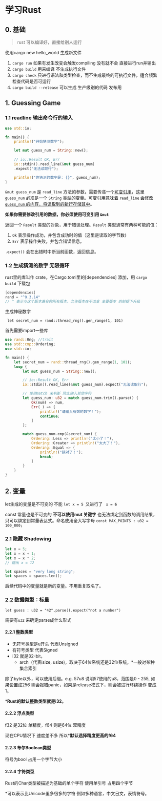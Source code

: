 # 学习Rust
## 0. 基础
> rust 可以编译好，直接给别人运行

使用cargo new hello_world 生成新文件
1. `cargo run` 如果有发生改变会触发compiling 没有就不会 直接进行run并输出
2. `cargo build` 用来编译 不生成执行文件
3. `cargo check` 只进行语法和类型检查，而不生成最终的可执行文件。适合频繁检查代码是否可运行
4. `cargo build --release` 可以生成 生产级别的代码 发布用

## 1. Guessing Game

### 1.1 readline 输出命令行的输入

```rust
use std::io;

fn main() {
    println!("开始猜测数字");

    let mut guess_num = String::new();
  	
  	// io::Result OK, Err
    io::stdin().read_line(&mut guess_num)
    .expect("无法读取行");

    println!("你猜测的数字是: {}", guess_num);
}
```

`&mut guess_num` 是 `read_line` 方法的参数，需要传递一个<u>可变引用</u>，这里 `guess_num` 必须是一个 `String` 类型的变量。<u>可变引用意味着 `read_line` 会修改 `guess_num` 的内容，将读取到的新行存储其中</u>。

**如果你需要修改引用的数据，你必须使用可变引用 `&mut`**

返回一个 `Result` 类型的对象，用于错误处理。`Result` 类型通常有两种可能的值：

1. `Ok` 表示操作成功，并包含成功时的值（这里是读取的字节数）
2. `Err` 表示操作失败，并包含错误信息。

`.expect()` 会在出错时中断当前函数，返回信息。

### 1.2 生成猜测的数字 无限循环

rust里的库叫作 crate，在Cargo.toml里的[dependencies] 添加，用 `cargo build` 下载包

```rust
[dependencies]
rand = "^0.3.14"
// ^ 表示与这个版本兼容的所有版本，允许版本在不改变 主要版本 的前提下升级
```

生成神秘数字

` let secret_num = rand::thread_rng().gen_range(1, 101)`

首先需要import一些库

```rust
use rand::Rng; //trait
use std::cmp::Ordering;
use std::io;

fn main() {
    let secret_num = rand::thread_rng().gen_range(1, 101);
    loop {
        let mut guess_num = String::new();

        // io::Result OK, Err
        io::stdin().read_line(&mut guess_num).expect("无法读取行");

      	// 使用match 来判断 防止输入其他字符
        let guess_num: u32 = match guess_num.trim().parse() {
            Ok(num) => num,
            Err(_) => {
                println!("请输入有效的数字！");
                continue;
            }
        };

        match guess_num.cmp(&secret_num) {
            Ordering::Less => println!("太小了！"),
            Ordering::Greater => println!("太大了！"),
            Ordering::Equal => {
                println!("猜对了！");
                break;
            }
        }
    }
}

```

## 2. 变量

let生成的变量是不可变的 不能 `let x = 5 `又进行了 ` x = 6`

const 常量也是不可变的 **不可以使用mut 关键字** 也无法绑定到函数的调用结果，只可以绑定到常量表达式。命名使用全大写字母 `const MAX_POINTS : u32 = 100_000;`

### 2.1 隐藏 Shadowing

```rust
let x = 5;
let x = x + 1;
let x = x * 2;
// 输出 x = 12

let spaces = "very long string";
let spaces = spaces.len();

```

后续代码中的变量就是新的变量。不用重复取名了。

### 2.2 数据类型：标量

`let guess : u32 = "42".parse().expect("not a number")`

需要有`u32` 来确定parse成什么形式

#### 2.2.1 整数类型

- 无符号类型是u开头 代表Unsigned
- 有符号类型 代表Signed
- i32 就是32-bit，
  - arch（代表isize, usize)，取决于64位系统还是32位系统。*一般对某种集合索引

除了byte以外，可以使用后缀。e.g. 57u8 说明57使用的u8，范围是0 - 255, 如果设置成256 则会报错panic，如果是release模式下，则会被进行环绕操作 变成1。

***Rust的默认整数类型就是i32。**



#### 2.2.2 浮点类型

f32 是32位 单精度，f64 则是64位 双精度

现在CPU情况下 速度差不多 所以***默认选择精度更高的f64**

#### 2.2.3 布尔Boolean类型

符号为bool 占用一个字节大小

#### 2.2.4 字符类型

Rust的Char类型被描述为基础的单个字符 使用单引号 占用四个字节

*可以表示比Unicode里多很多的字符 例如多种语言，中文日文，表情符号。



